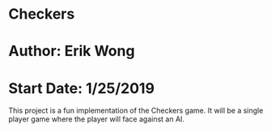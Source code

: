 # Checkers

# Author:      Erik Wong
# Start Date:  1/25/2019

This project is a fun implementation of the Checkers game. 
It will be a single player game where the player will face against an AI.

  
